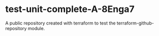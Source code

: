 # test-unit-complete-A-8Enga7
A public repository created with terraform to test the terraform-github-repository module.
